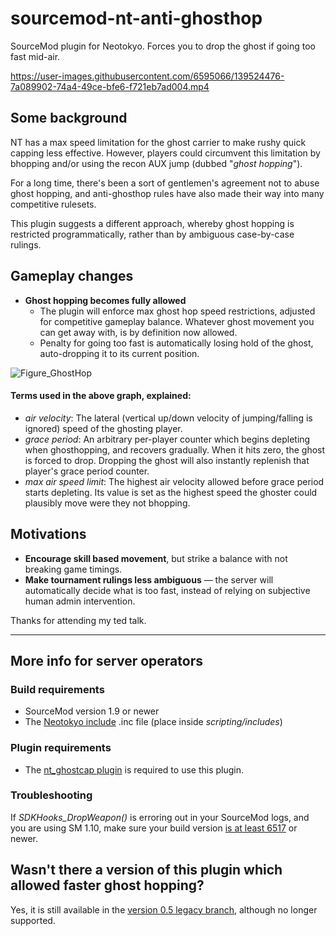 # sourcemod-nt-anti-ghosthop
SourceMod plugin for Neotokyo. Forces you to drop the ghost if going too fast mid-air.

https://user-images.githubusercontent.com/6595066/139524476-7a089902-74a4-49ce-bfe6-f721eb7ad004.mp4

## Some background
NT has a max speed limitation for the ghost carrier to make rushy quick capping less effective.
However, players could circumvent this limitation by bhopping and/or using the recon AUX jump (dubbed "*ghost hopping*").

For a long time, there's been a sort of gentlemen's agreement not to abuse ghost hopping,
and anti-ghosthop rules have also made their way into many competitive rulesets.

This plugin suggests a different approach, whereby ghost hopping is restricted programmatically, rather than by ambiguous case-by-case rulings.

## Gameplay changes

* **Ghost hopping becomes fully allowed**
  * The plugin will enforce max ghost hop speed restrictions, adjusted for competitive gameplay balance. Whatever ghost movement you can get away with, is by definition now allowed.
  * Penalty for going too fast is automatically losing hold of the ghost, auto-dropping it to its current position.

![Figure_GhostHop](https://user-images.githubusercontent.com/6595066/149028760-bc9cfc14-5e6e-4efe-802f-92a5d8351a18.png)

#### Terms used in the above graph, explained:
* *air velocity*: The lateral (vertical up/down velocity of jumping/falling is ignored) speed of the ghosting player.
* *grace period*: An arbitrary per-player counter which begins depleting when ghosthopping, and recovers gradually. When it hits zero, the ghost is forced to drop. Dropping the ghost will also instantly replenish that player's grace period counter.
* *max air speed limit*: The highest air velocity allowed before grace period starts depleting. Its value is set as the highest speed the ghoster could plausibly move were they not bhopping.

## Motivations

* **Encourage skill based movement**, but strike a balance with not breaking game timings.
* **Make tournament rulings less ambiguous** — the server will automatically decide what is too fast, instead of relying on subjective human admin intervention.

Thanks for attending my ted talk.

<hr>

## More info for server operators

### Build requirements
* SourceMod version 1.9 or newer
* The [Neotokyo include](https://github.com/softashell/sourcemod-nt-include) .inc file (place inside <i>scripting/includes</i>)

### Plugin requirements
* The [nt_ghostcap plugin](https://github.com/softashell/nt-sourcemod-plugins/blob/master/scripting/nt_ghostcap.sp) is required to use this plugin.

### Troubleshooting
If *SDKHooks_DropWeapon()* is erroring out in your SourceMod logs, and you are using SM 1.10, make sure your build version [is at least 6517](https://github.com/alliedmodders/sourcemod/commit/36341a5984f21aeb4621d321f3af940) or newer.

## Wasn't there a version of this plugin which allowed faster ghost hopping?
Yes, it is still available in the [version 0.5 legacy branch](https://github.com/Rainyan/sourcemod-nt-anti-ghosthop/tree/legacy_v0.5), although no longer supported.
